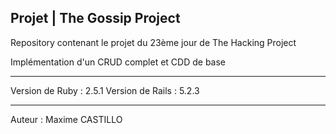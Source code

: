Projet | The Gossip Project
--------------------------------------------

Repository contenant le projet du 23ème jour de The Hacking Project

Implémentation d'un CRUD complet et CDD de base

--------------------------------------------

Version de Ruby : 2.5.1
Version de Rails : 5.2.3

--------------------------------------------
Auteur : Maxime CASTILLO